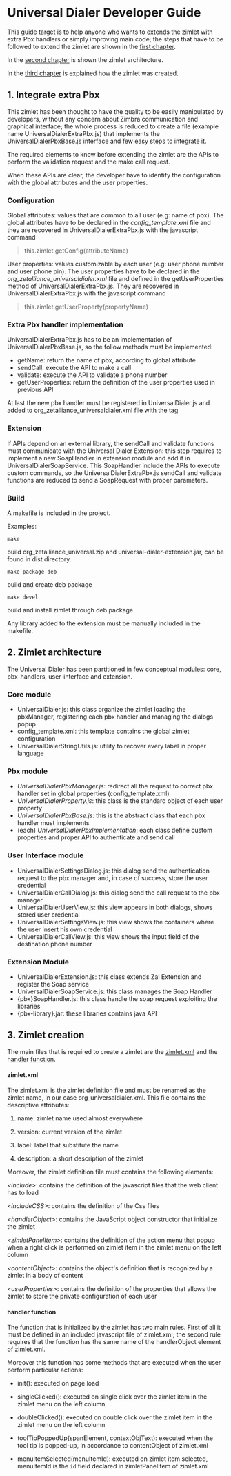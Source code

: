# Universal Dialer Developer Guide

This guide target is to help anyone who wants to extends the zimlet
with extra Pbx handlers or simply improving main code;
the steps that have to be followed to extend the zimlet are shown in the [first chapter](#first).

In the [second chapter](#second) is shown the zimlet architecture.

In the [third chapter](#third) is explained how the zimlet was created.



## <a name="first"></a>1. Integrate extra Pbx

This zimlet has been thought to have the quality to be easily manipulated by developers,
without any concern about Zimbra communication and graphical interface;
the whole process is reduced to create a file (example name UniversalDialerExtraPbx.js)
that implements the UniversalDialerPbxBase.js interface
and few easy steps to integrate it.

The required elements to know before extending the zimlet are the APIs to perform the validation request and the make call request.

When these APIs are clear, the developer have to identify the configuration with the global attributes and the user properties.

### Configuration

Global attributes: values that are common to all user (e.g: name of pbx).
The global attributes have to be declared in the _config_template.xml_ file
and they are recovered in UniversalDialerExtraPbx.js with the javascript command
>this.zimlet.getConfig(attributeName)

User properties: values customizable by each user (e.g: user phone number and user phone pin).
The user properties have to be declared in the _org_zetalliance_universaldialer.xml_ file
and defined in the getUserProperties method of UniversalDialerExtraPbx.js.
They are recovered in UniversalDialerExtraPbx.js with the javascript command
>this.zimlet.getUserProperty(propertyName)

### Extra Pbx handler implementation

UniversalDialerExtraPbx.js has to be an implementation of UniversalDialerPbxBase.js,
so the follow methods must be implemented:

* getName: return the name of pbx, according to global attribute
* sendCall: execute the API to make a call
* validate: execute the API to validate a phone number
* getUserProperties: return the definition of the user properties used in previous API

At last the new pbx handler must be registered in UniversalDialer.js and added to org_zetalliance_universaldialer.xml file with the tag <include>

### Extension

If APIs depend on an external library, the sendCall and validate functions must communicate with the Universal Dialer Extension:
this step requires to implement a new SoapHandler in extension module and add it in UniversalDialerSoapService.
This SoapHandler include the APIs to execute custom commands, so the UniversalDialerExtraPbx.js sendCall and validate functions are reduced to send a SoapRequest with proper parameters.

### Build

A makefile is included in the project.

Examples:

    make

build org_zetalliance_universal.zip and universal-dialer-extension.jar, can be found in dist directory.

    make package-deb

build and create deb package

    make devel

build and install zimlet through deb package.

Any library added to the extension must be manually included in the makefile.

## <a name="second"></a>2. Zimlet architecture

The Universal Dialer has been partitioned in few conceptual modules: core, pbx-handlers, user-interface and extension.

### Core module

* UniversalDialer.js: this class organize the zimlet loading the pbxManager, registering each pbx handler and managing the dialogs popup
* config_template.xml: this template contains the global zimlet configuration
* UniversalDialerStringUtils.js: utility to recover every label in proper language

### Pbx module

* *UniversalDialerPbxManager.js*: redirect all the request to correct pbx handler set in global properties (config_template.xml)
* *UniversalDialerProperty.js*: this class is the standard object of each user property
* *UniversalDialerPbxBase.js*: this is the abstract class that each pbx handler must implements
* (each) *UniversalDialerPbxImplementation*: each class define custom properties and proper API to authenticate and send call

### User Interface module

* UniversalDialerSettingsDialog.js: this dialog send the authentication request to the pbx manager and,
in case of success, store the user credential
* UniversalDialerCallDialog.js: this dialog send the call request to the pbx manager
* UniversalDialerUserView.js: this view appears in both dialogs, shows stored user credential
* UniversalDialerSettingsView.js: this view shows the containers where the user insert his own credential
* UniversalDialerCallView.js: this view shows the input field of the destination phone number

### Extension Module

* UniversalDialerExtension.js: this class extends Zal Extension and register the Soap service
* UniversalDialerSoapService.js: this class manages the Soap Handler
* {pbx}SoapHandler.js: this class handle the soap request exploiting the libraries
* {pbx-library}.jar: these libraries contains java API

## <a name="third"></a>3. Zimlet creation

The main files that is required to create a zimlet are the
[zimlet.xml](org_zetalliance_universaldialer.xml)
and the [handler function](src/UniversalDialer.js).

#### zimlet.xml
The zimlet.xml is the zimlet definition file and must be renamed as the zimlet name, in our case org_universaldialer.xml.
This file contains the descriptive attributes:

1. name: zimlet name used almost everywhere

2. version: current version of the zimlet

3. label: label that substitute the name

4. description: a short description of the zimlet

Moreover, the zimlet definition file must contains the following elements:

 *\<include>*: contains the definition of the javascript files that the web client has to load

 *\<includeCSS>*: contains the definition of the Css files

 *\<handlerObject>*: contains the JavaScript object constructor that initialize the zimlet

 *\<zimletPanelItem>*: contains the definition of the action menu that popup when a right click is performed on zimlet item in the zimlet menu on the left column

 *\<contentObject>*: contains the object's definition that is recognized by a zimlet in a body of content

 *\<userProperties>*: contains the definition of the properties that allows the zimlet to store the private configuration of each user

#### handler function

The function that is initialized by the zimlet has two main rules.
First of all it must be defined in an included javascript file of zimlet.xml;
the second rule requires that the function has the same name of the handlerObject element of zimlet.xml.

Moreover this function has some methods that are executed when the user perform particular actions:

* init(): executed on page load

* singleClicked(): executed on single click over the zimlet item in the zimlet menu on the left column

* doubleClicked(): executed on double click over the zimlet item in the zimlet menu on the left column

* toolTipPoppedUp(spanElement, contextObjText): executed when the tool tip is popped-up, in accordance to contentObject of zimlet.xml

* menuItemSelected(menuItemId): executed on zimlet item selected, menuItemId is the `id` field declared in zimletPanelItem of zimlet.xml
